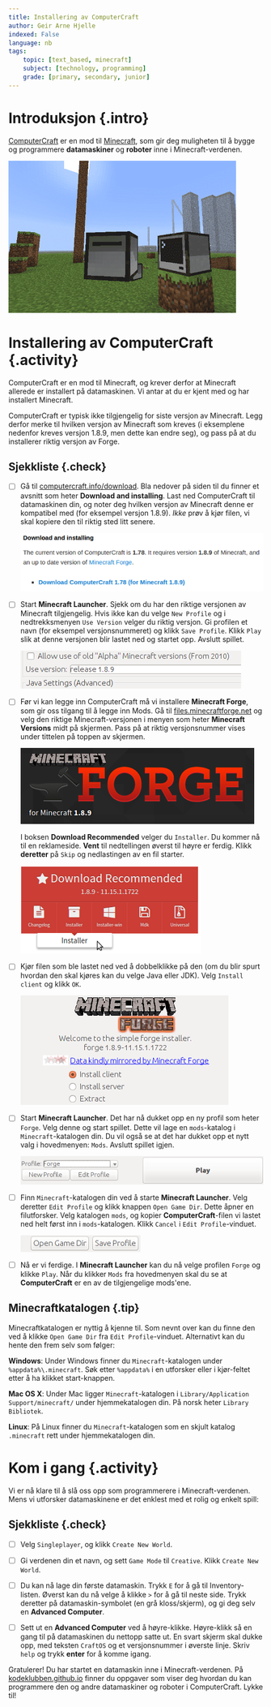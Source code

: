 ```yaml
---
title: Installering av ComputerCraft
author: Geir Arne Hjelle
indexed: False
language: nb
tags:
    topic: [text_based, minecraft]
    subject: [technology, programming]
    grade: [primary, secondary, junior]
---
```


# Introduksjon {.intro}

[ComputerCraft](http://www.computercraft.info/) er en mod til
[Minecraft](https://minecraft.net/), som gir deg muligheten til å
bygge og programmere **datamaskiner** og **roboter** inne i
Minecraft-verdenen.

![](../introduksjon_til_computercraft/introduksjon_til_computercraft.png)

# Installering av ComputerCraft {.activity}

ComputerCraft er en mod til Minecraft, og krever derfor at Minecraft
allerede er installert på datamaskinen. Vi antar at du er kjent med og
har installert Minecraft.

ComputerCraft er typisk ikke tilgjengelig for siste versjon av
Minecraft. Legg derfor merke til hvilken versjon av Minecraft som
kreves (i eksemplene nedenfor kreves versjon 1.8.9, men dette kan
endre seg), og pass på at du installerer riktig versjon av Forge.

## Sjekkliste {.check}

- [ ] Gå til
  [computercraft.info/download](http://www.computercraft.info/download/).
  Bla nedover på siden til du finner et avsnitt som heter **Download
  and installing**. Last ned ComputerCraft til datamaskinen din, og
  noter deg hvilken versjon av Minecraft denne er kompatibel med (for
  eksempel versjon 1.8.9). _Ikke_ prøv å kjør filen, vi skal kopiere
  den til riktig sted litt senere.

  [![](last_ned_computercraft.png)](http://www.computercraft.info/download/)

- [ ] Start **Minecraft Launcher**. Sjekk om du har den riktige versjonen
  av Minecraft tilgjengelig. Hvis ikke kan du velge `New Profile` og i
  nedtrekksmenyen `Use Version` velger du riktig versjon. Gi profilen
  et navn (for eksempel versjonsnummeret) og klikk `Save
  Profile`. Klikk `Play` slik at denne versjonen blir lastet ned og
  startet opp. Avslutt spillet.

  ![](minecraft_versjon.png) <!-- Venstrejuster bildet -->

- [ ] Før vi kan legge inn ComputerCraft må vi installere **Minecraft
  Forge**, som gir oss tilgang til å legge inn Mods. Gå til
  [files.minecraftforge.net](http://files.minecraftforge.net/) og velg
  den riktige Minecraft-versjonen i menyen som heter **Minecraft
  Versions** midt på skjermen. Pass på at riktig versjonsnummer vises
  under tittelen på toppen av skjermen.

  [![](minecraft_forge_a.png)](http://files.minecraftforge.net/)

  I boksen **Download Recommended** velger du `Installer`. Du kommer
  nå til en reklameside. **Vent** til nedtellingen øverst til høyre er
  ferdig. Klikk **deretter** på `Skip` og nedlastingen av en fil
  starter.

  [![](minecraft_forge_b.png)](http://files.minecraftforge.net/)

- [ ] Kjør filen som ble lastet ned ved å dobbelklikke på den (om du blir
  spurt hvordan den skal kjøres kan du velge Java eller JDK). Velg
  `Install client` og klikk `OK`.

  ![](installer_forge.png) <!-- Venstrejuster bildet -->

- [ ] Start **Minecraft Launcher**. Det har nå dukket opp en ny profil som
  heter `Forge`. Velg denne og start spillet. Dette vil lage en
  `mods`-katalog i `Minecraft`-katalogen din. Du vil også se at det
  har dukket opp et nytt valg i hovedmenyen: `Mods`. Avslutt spillet
  igjen.

  ![](start_forge.png) <!-- Venstrejuster bildet -->

- [ ] Finn `Minecraft`-katalogen din ved å starte **Minecraft
  Launcher**. Velg deretter `Edit Profile` og klikk knappen `Open Game
  Dir`. Dette åpner en filutforsker. Velg katalogen `mods`, og kopier
  **ComputerCraft**-filen vi lastet ned helt først inn i
  `mods`-katalogen. Klikk `Cancel` i `Edit Profile`-vinduet.

  ![](minecraft_katalog.png) <!-- Venstrejuster bildet -->

- [ ] Nå er vi ferdige. I **Minecraft Launcher** kan du nå velge
  profilen `Forge` og klikke `Play`. Når du klikker `Mods` fra
  hovedmenyen skal du se at **ComputerCraft** er en av de tilgjengelige
  mods'ene.

## Minecraftkatalogen {.tip}

Minecraftkatalogen er nyttig å kjenne til. Som nevnt over kan du finne
den ved å klikke `Open Game Dir` fra `Edit Profile`-vinduet.
Alternativt kan du hente den frem selv som følger:

**Windows**: Under Windows finner du `Minecraft`-katalogen under
`%appdata%\.minecraft`. Søk etter `%appdata%` i en utforsker eller i
kjør-feltet etter å ha klikket start-knappen.

**Mac OS X**: Under Mac ligger `Minecraft`-katalogen i
`Library/Application Support/minecraft/` under hjemmekatalogen din. På
norsk heter `Library` `Bibliotek`.

**Linux**: På Linux finner du `Minecraft`-katalogen som en skjult
katalog `.minecraft` rett under hjemmekatalogen din.

# Kom i gang {.activity}

Vi er nå klare til å slå oss opp som programmerere i
Minecraft-verdenen. Mens vi utforsker datamaskinene er det enklest med
et rolig og enkelt spill:

## Sjekkliste {.check}

- [ ] Velg `Singleplayer`, og klikk `Create New World`.

- [ ] Gi verdenen din et navn, og sett `Game Mode` til `Creative`. Klikk
  `Create New World`.

- [ ] Du kan nå lage din første datamaskin.  Trykk `E` for å gå til
  Inventory-listen. Øverst kan du nå velge å klikke `>` for å gå til
  neste side. Trykk deretter på datamaskin-symbolet (en grå
  kloss/skjerm), og gi deg selv en **Advanced Computer**.

- [ ] Sett ut en **Advanced Computer** ved å høyre-klikke. Høyre-klikk så
  en gang til på datamaskinen du nettopp satte ut. En svart skjerm
  skal dukke opp, med teksten `CraftOS` og et versjonsnummer i øverste
  linje. Skriv `help` og trykk **enter** for å komme igang.

Gratulerer! Du har startet en datamaskin inne i Minecraft-verdenen. På
[kodeklubben.github.io](http://kodeklubben.github.io/computercraft/)
finner du oppgaver som viser deg hvordan du kan programmere den og
andre datamaskiner og roboter i ComputerCraft. Lykke til!
